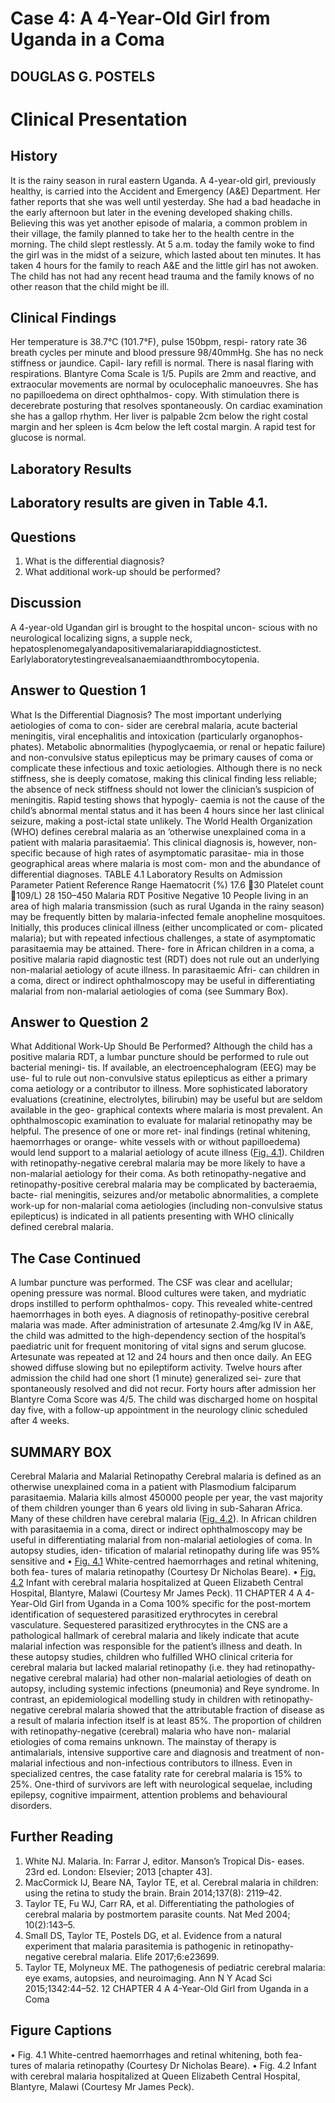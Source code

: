 # Case 4: A 4-Year-Old Girl from Uganda in a Coma
## DOUGLAS G. POSTELS
# Clinical Presentation

## History

It is the rainy season in rural eastern Uganda. A 4-year-old girl,
previously healthy, is carried into the Accident and Emergency
(A&E) Department. Her father reports that she was well until
yesterday. She had a bad headache in the early afternoon but
later in the evening developed shaking chills. Believing this
was yet another episode of malaria, a common problem in
their village, the family planned to take her to the health centre
in the morning. The child slept restlessly. At 5 a.m. today the
family woke to find the girl was in the midst of a seizure, which
lasted about ten minutes. It has taken 4 hours for the family to
reach A&E and the little girl has not awoken. The child has
not had any recent head trauma and the family knows of
no other reason that the child might be ill.

## Clinical Findings

Her temperature is 38.7°C (101.7°F), pulse 150bpm, respi-
ratory rate 36 breath cycles per minute and blood pressure
98/40mmHg. She has no neck stiffness or jaundice. Capil-
lary refill is normal. There is nasal flaring with respirations.
Blantyre Coma Scale is 1/5. Pupils are 2mm and reactive,
and extraocular movements are normal by oculocephalic
manoeuvres. She has no papilloedema on direct ophthalmos-
copy. With stimulation there is decerebrate posturing that
resolves spontaneously. On cardiac examination she has a
gallop rhythm. Her liver is palpable 2cm below the right
costal margin and her spleen is 4cm below the left costal
margin. A rapid test for glucose is normal.

## Laboratory Results



## Laboratory results are given in Table 4.1.



## Questions

1. What is the differential diagnosis?
2. What additional work-up should be performed?

## Discussion

A 4-year-old Ugandan girl is brought to the hospital uncon-
scious with no neurological localizing signs, a supple neck,
hepatosplenomegalyandapositivemalariarapiddiagnostictest.
Earlylaboratorytestingrevealsanaemiaandthrombocytopenia.

## Answer to Question 1

What Is the Differential Diagnosis?
The most important underlying aetiologies of coma to con-
sider are cerebral malaria, acute bacterial meningitis, viral
encephalitis and intoxication (particularly organophos-
phates). Metabolic abnormalities (hypoglycaemia, or renal
or hepatic failure) and non-convulsive status epilepticus
may be primary causes of coma or complicate these infectious
and toxic aetiologies. Although there is no neck stiffness, she
is deeply comatose, making this clinical finding less reliable;
the absence of neck stiffness should not lower the clinician’s
suspicion of meningitis. Rapid testing shows that hypogly-
caemia is not the cause of the child’s abnormal mental status
and it has been 4 hours since her last clinical seizure, making
a post-ictal state unlikely.
The World Health Organization (WHO) defines cerebral
malaria as an ‘otherwise unexplained coma in a patient with
malaria parasitaemia’. This clinical diagnosis is, however,
non-specific because of high rates of asymptomatic parasitae-
mia in those geographical areas where malaria is most com-
mon and the abundance of differential diagnoses.
TABLE
4.1
Laboratory Results on Admission
Parameter
Patient
Reference Range
Haematocrit (%)
17.6
30
Platelet count 109/L)
28
150–450
Malaria RDT
Positive
Negative
10
People living in an area of high malaria transmission (such
as rural Uganda in the rainy season) may be frequently bitten
by malaria-infected female anopheline mosquitoes. Initially,
this produces clinical illness (either uncomplicated or com-
plicated malaria); but with repeated infectious challenges, a
state of asymptomatic parasitaemia may be attained. There-
fore in African children in a coma, a positive malaria rapid
diagnostic test (RDT) does not rule out an underlying
non-malarial aetiology of acute illness. In parasitaemic Afri-
can children in a coma, direct or indirect ophthalmoscopy
may be useful in differentiating malarial from non-malarial
aetiologies of coma (see Summary Box).

## Answer to Question 2

What Additional Work-Up Should Be Performed?
Although the child has a positive malaria RDT, a lumbar
puncture should be performed to rule out bacterial meningi-
tis. If available, an electroencephalogram (EEG) may be use-
ful to rule out non-convulsive status epilepticus as either a
primary coma aetiology or a contributor to illness. More
sophisticated laboratory evaluations (creatinine, electrolytes,
bilirubin) may be useful but are seldom available in the geo-
graphical contexts where malaria is most prevalent.
An ophthalmoscopic examination to evaluate for malarial
retinopathy may be helpful. The presence of one or more ret-
inal findings (retinal whitening, haemorrhages or orange-
white vessels with or without papilloedema) would lend
support to a malarial aetiology of acute illness ([Fig. 4.1](../extracted_images/case4_4.1.jpeg)).
Children with retinopathy-negative cerebral malaria may
be more likely to have a non-malarial aetiology for their
coma. As both retinopathy-negative and retinopathy-positive
cerebral malaria may be complicated by bacteraemia, bacte-
rial meningitis, seizures and/or metabolic abnormalities,
a complete work-up for non-malarial coma aetiologies
(including non-convulsive status epilepticus) is indicated
in all patients presenting with WHO clinically defined
cerebral malaria.

## The Case Continued

A lumbar puncture was performed. The CSF was clear and
acellular; opening pressure was normal. Blood cultures were
taken, and mydriatic drops instilled to perform ophthalmos-
copy. This revealed white-centred haemorrhages in both
eyes. A diagnosis of retinopathy-positive cerebral malaria
was made.
After administration of artesunate 2.4mg/kg IV in A&E,
the child was admitted to the high-dependency section of the
hospital’s paediatric unit for frequent monitoring of vital
signs and serum glucose. Artesunate was repeated at 12
and 24 hours and then once daily. An EEG showed diffuse
slowing but no epileptiform activity. Twelve hours after
admission the child had one short (1 minute) generalized sei-
zure that spontaneously resolved and did not recur. Forty
hours after admission her Blantyre Coma Score was 4/5.
The child was discharged home on hospital day five, with
a follow-up appointment in the neurology clinic scheduled
after 4 weeks.

## SUMMARY BOX

Cerebral Malaria and Malarial Retinopathy
Cerebral malaria is defined as an otherwise unexplained coma in a
patient with Plasmodium falciparum parasitaemia. Malaria kills
almost 450000 people per year, the vast majority of them children
younger than 6 years old living in sub-Saharan Africa. Many of
these children have cerebral malaria ([Fig. 4.2](../extracted_images/case4_4.2.jpeg)).
In African children with parasitaemia in a coma, direct or
indirect ophthalmoscopy may be useful in differentiating malarial
from non-malarial aetiologies of coma. In autopsy studies, iden-
tification of malarial retinopathy during life was 95% sensitive and
• [Fig. 4.1](../extracted_images/case4_4.1.jpeg) White-centred haemorrhages and retinal whitening, both fea-
tures of malaria retinopathy (Courtesy Dr Nicholas Beare).
• [Fig. 4.2](../extracted_images/case4_4.2.jpeg) Infant with cerebral malaria hospitalized at Queen Elizabeth
Central Hospital, Blantyre, Malawi (Courtesy Mr James Peck).
11
CHAPTER 4
A 4-Year-Old Girl from Uganda in a Coma
100% specific for the post-mortem identification of sequestered
parasitized erythrocytes in cerebral vasculature. Sequestered
parasitized erythrocytes in the CNS are a pathological hallmark of
cerebral malaria and likely indicate that acute malarial infection
was responsible for the patient’s illness and death. In these
autopsy studies, children who fulfilled WHO clinical criteria for
cerebral malaria but lacked malarial retinopathy (i.e. they had
retinopathy-negative cerebral malaria) had other non-malarial
aetiologies of death on autopsy, including systemic infections
(pneumonia) and Reye syndrome. In contrast, an epidemiological
modelling study in children with retinopathy-negative cerebral
malaria showed that the attributable fraction of disease as a result
of malaria infection itself is at least 85%. The proportion of children
with retinopathy-negative (cerebral) malaria who have non-
malarial etiologies of coma remains unknown.
The mainstay of therapy is antimalarials, intensive supportive
care and diagnosis and treatment of non-malarial infectious and
non-infectious contributors to illness. Even in specialized centres,
the case fatality rate for cerebral malaria is 15% to 25%. One-third
of survivors are left with neurological sequelae, including epilepsy,
cognitive impairment, attention problems and behavioural
disorders.

## Further Reading

1. White NJ. Malaria. In: Farrar J, editor. Manson’s Tropical Dis-
eases. 23rd ed. London: Elsevier; 2013 [chapter 43].
2. MacCormick IJ, Beare NA, Taylor TE, et al. Cerebral malaria in
children: using the retina to study the brain. Brain 2014;137(8):
2119–42.
3. Taylor TE, Fu WJ, Carr RA, et al. Differentiating the pathologies of
cerebral malaria by postmortem parasite counts. Nat Med 2004;
10(2):143–5.
4. Small DS, Taylor TE, Postels DG, et al. Evidence from a natural
experiment that malaria parasitemia is pathogenic in retinopathy-
negative cerebral malaria. Elife 2017;6:e23699.
5. Taylor TE, Molyneux ME. The pathogenesis of pediatric cerebral
malaria: eye exams, autopsies, and neuroimaging. Ann N Y Acad Sci
2015;1342:44–52.
12 CHAPTER 4
A 4-Year-Old Girl from Uganda in a Coma

## Figure Captions

• Fig. 4.1 White-centred haemorrhages and retinal whitening, both fea- tures of malaria retinopathy (Courtesy Dr Nicholas Beare).
• Fig. 4.2 Infant with cerebral malaria hospitalized at Queen Elizabeth Central Hospital, Blantyre, Malawi (Courtesy Mr James Peck).

